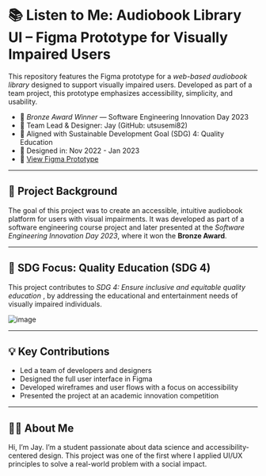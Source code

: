 # 📚 Listen to Me: Audiobook Library UI – Figma Prototype for Visually Impaired Users

This repository features the Figma prototype for a *web-based audiobook library* designed to support visually impaired users. Developed as part of a team project, this prototype emphasizes accessibility, simplicity, and usability.

- 🏅 *Bronze Award Winner* — Software Engineering Innovation Day 2023  
- 👤 Team Lead & Designer: Jay (GitHub: utsusemi82)  
- 🎯 Aligned with Sustainable Development Goal (SDG) 4: Quality Education  
- 📅 Designed in: Nov 2022 - Jan 2023  
- 🔗 [View Figma Prototype](https://www.figma.com/proto/0R0AJrmu3hQx0syp9MQt9A/Project-Management?node-id=256-357&starting-point-node-id=124%3A494)

---

## 🧠 Project Background

The goal of this project was to create an accessible, intuitive audiobook platform for users with visual impairments. It was developed as part of a software engineering course project and later presented at the *Software Engineering Innovation Day 2023*, where it won the **Bronze Award**.

---

## 🎯 SDG Focus: Quality Education (SDG 4)

This project contributes to *SDG 4: Ensure inclusive and equitable quality education* , by addressing the educational and entertainment needs of visually impaired individuals.

![image](https://github.com/user-attachments/assets/880f8147-cb3a-4e46-9fa6-5ed6c5355667)

---

## 💡 Key Contributions

- Led a team of developers and designers
- Designed the full user interface in Figma
- Developed wireframes and user flows with a focus on accessibility
- Presented the project at an academic innovation competition

---

## 🙋‍♂ About Me

Hi, I’m Jay. I’m a student passionate about data science and accessibility-centered design. This project was one of the first where I applied UI/UX principles to solve a real-world problem with a social impact.


